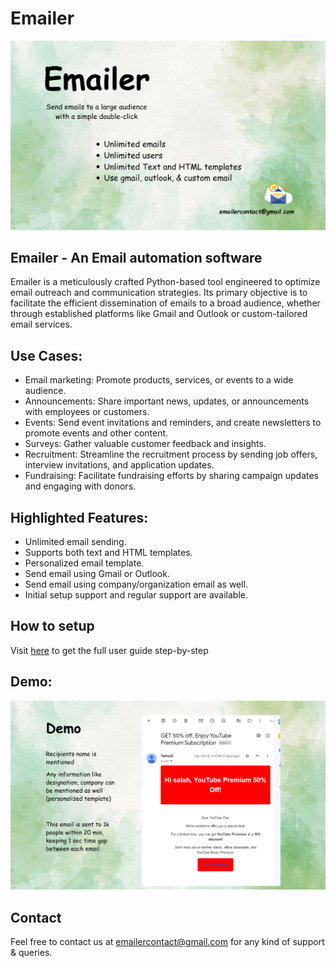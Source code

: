 # Emailer
![Emailer](assets/Emailer.jpeg)
## Emailer - An Email automation software
Emailer is a meticulously crafted Python-based tool engineered to optimize email outreach and communication strategies. Its primary objective is to facilitate the efficient dissemination of emails to a broad audience, whether through established platforms like Gmail and Outlook or custom-tailored email services.
## Use Cases:
- Email marketing: Promote products, services, or events to a wide audience.
- Announcements: Share important news, updates, or announcements with employees or customers.
- Events: Send event invitations and reminders, and create newsletters to promote events and other content.
- Surveys: Gather valuable customer feedback and insights.
- Recruitment: Streamline the recruitment process by sending job offers, interview invitations, and application updates.
- Fundraising: Facilitate fundraising efforts by sharing campaign updates and engaging with donors.
## Highlighted Features: 
- Unlimited email sending.
- Supports both text and HTML templates.
- Personalized email template.
- Send email using Gmail or Outlook.
- Send email using company/organization email as well.
- Initial setup support and regular support are available.
## How to setup
Visit [here](https://docs.google.com/document/d/1PPFGif4xk3vEUmrO4osUGUqnr2n-NOcok9t70wTUTrk/edit) to get the full user guide step-by-step
## Demo:
![Demo](assets/ss/demo%20gig%20img.png)
## Contact
Feel free to contact us at emailercontact@gmail.com for any kind of support & queries.

